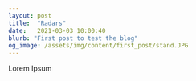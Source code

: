 ```yaml
---
layout: post
title:  "Radars"
date:   2021-03-03 10:00:40
blurb: "First post to test the blog"
og_image: /assets/img/content/first_post/stand.JPG
---
```

Lorem Ipsum

